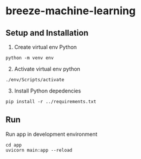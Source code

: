 # breeze-machine-learning

## Setup and Installation

1. Create virtual env Python

```
python -m venv env
```

2. Activate virtual env python

```
./env/Scripts/activate
```

3. Install Python depedencies

```
pip install -r ../requirements.txt
```

## Run 

Run app in development environment

```
cd app
uvicorn main:app --reload
```
